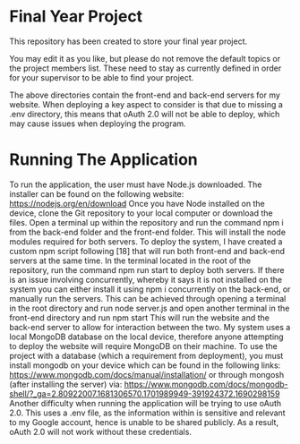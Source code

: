 # Final Year Project

This repository has been created to store your final year project.

You may edit it as you like, but please do not remove the default topics or the project members list. These need to stay as currently defined in order for your supervisor to be able to find your project.

The above directories contain the front-end and back-end servers for my website. When deploying a key aspect to consider is that due to missing a .env directory, this means that oAuth 2.0 will not be able to deploy, which may cause issues when deploying the program.

# Running The Application

To run the application, the user must have Node.js downloaded. The installer can be found on the following website:
https://nodejs.org/en/download
Once you have Node installed on the device, clone the Git repository to your local computer or download the files. Open a terminal up within the repository and run the command
npm i
from the back-end folder and the front-end folder. This will install the node modules required for both servers.
To deploy the system, I have created a custom npm script following [18] that will run both front-end and back-end servers at the same time. In the terminal located in the root of the repository, run the command
npm run start
to deploy both servers. If there is an issue involving concurrently, whereby it says it is not installed on the system you can either install it using npm i concurrently on the back-end, or manually run the servers. This can be achieved through opening a terminal in the root directory and run
node server.js and open another terminal in the front-end directory and run npm start
This will run the website and the back-end server to allow for interaction between the two. My system uses a local MongoDB database on the local device, therefore anyone attempting to deploy the website will require MongoDB on their machine. To use the project with a database (which a requirement from deployment), you must install mongodb on your device which can be found in the following links:
https://www.mongodb.com/docs/manual/installation/
or through mongosh (after installing the server) via:
https://www.mongodb.com/docs/mongodb-shell/?_ga=2.80922007.1681306570.1701989949-391924372.1690298159
Another difficulty when running the application will be trying to use oAuth 2.0. This uses a .env file, as the information within is sensitive and relevant to my Google account, hence is unable to be shared publicly. As a result, oAuth 2.0 will not work without these credentials.
